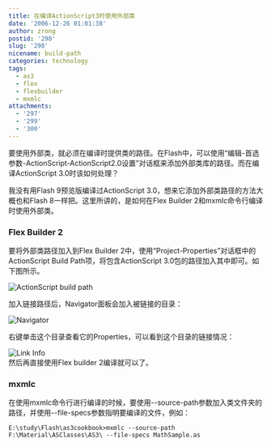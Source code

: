 ```yaml
---
title: 在编译ActionScript3时使用外部类
date: '2006-12-26 01:01:38'
author: zrong
postid: '298'
slug: '298'
nicename: build-path
categories: technology
tags:
  - as3
  - flex
  - flexbuilder
  - mxmlc
attachments:
  - '297'
  - '299'
  - '300'
---
```


要使用外部类，就必须在编译时提供类的路径。在Flash中，可以使用“编辑-首选参数-ActionScript-ActionScript2.0设置”对话框来添加外部类库的路径。而在编译ActionScript
3.0时该如何处理？

我没有用Flash 9预览版编译过ActionScript
3.0，想来它添加外部类路径的方法大概也和Flash
8一样把。这里所讲的，是如何在Flex Builder
2和mxmlc命令行编译时使用外部类。

<!--more-->

### Flex Builder 2

要将外部类路径加入到Flex Builder
2中，使用“Project-Properties”对话框中的ActionScript Build
Path项，将包含ActionScript 3.0包的路径加入其中即可。如下图所示。

![ActionScript build
path](/uploads/2006/12/flex-buildpath.png)

加入链接路径后，Navigator面板会加入被链接的目录：

![Navigator](/uploads/2006/12/flex-buildpath2.png)

右键单击这个目录查看它的Properties，可以看到这个目录的链接情况：

![Link Info](/uploads/2006/12/flex-buildpath3.png)  
然后再直接使用Flex builder 2编译就可以了。

### mxmlc

在使用mxmlc命令行进行编译的时候，要使用--source-path参数加入类文件夹的路径，并使用--file-specs参数指明要编译的文件，例如：

    E:\study\Flash\as3cookbook>mxmlc --source-path F:\Material\ASClasses\AS3\ --file-specs MathSample.as
